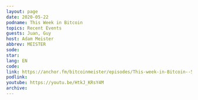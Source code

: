 ```yaml
---
layout: page
date: 2020-05-22
podname: This Week in Bitcoin
topics: Recent Events
guests: Juan, Guy
host: Adam Meister
abbrev: MEISTER
sode: 
star: 
lang: EN
code: 
link: https://anchor.fm/bitcoinmeister/episodes/This-week-in-Bitcoin--5-22-2020--Fake-Satoshi-coins--Pizza-day--Mempool--Lightning-Network--BTC-365-day-moving-average-eeeskd
podlink: 
youtube: https://youtu.be/HtkJ_KRsY4M
archive: 
---
```


